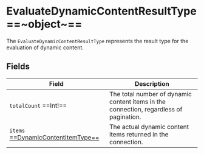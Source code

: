 # EvaluateDynamicContentResultType ==~object~==

The `EvaluateDynamicContentResultType` represents the result type for the evaluation of dynamic content. 

## Fields

| Field                                       	                            | Description                                       	                                    |
|-------------------------------------------------------------------------- |----------------------------------------------------------------------------------------	|
| `totalCount`  ==Int!==      	                                            | The total number of dynamic content items in the connection, regardless of pagination. 	|
| `items` [ ==DynamicContentItemType== ](DynamicContentItemType.md)      	| The actual dynamic content items  returned in the connection.                             |

    